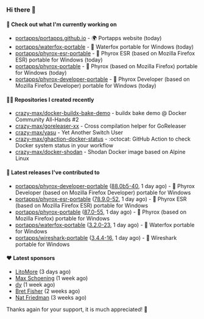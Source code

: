 ### Hi there 👋

#### 👷 Check out what I'm currently working on

- [portapps/portapps.github.io](https://github.com/portapps/portapps.github.io) - 🌍 Portapps website (today)
- [portapps/waterfox-portable](https://github.com/portapps/waterfox-portable) - 🚀 Waterfox portable for Windows  (today)
- [portapps/phyrox-esr-portable](https://github.com/portapps/phyrox-esr-portable) - 🚀 Phyrox ESR (based on Mozilla Firefox ESR) portable for Windows (today)
- [portapps/phyrox-portable](https://github.com/portapps/phyrox-portable) - 🚀 Phyrox (based on Mozilla Firefox) portable for Windows (today)
- [portapps/phyrox-developer-portable](https://github.com/portapps/phyrox-developer-portable) - 🚀 Phyrox Developer (based on Mozilla Firefox Developer) portable for Windows (today)

#### 👨‍💻 Repositories I created recently

- [crazy-max/docker-buildx-bake-demo](https://github.com/crazy-max/docker-buildx-bake-demo) - buildx bake demo @ Docker Community All-Hands #2
- [crazy-max/goreleaser-xx](https://github.com/crazy-max/goreleaser-xx) - Cross compilation helper for GoReleaser
- [crazy-max/yasu](https://github.com/crazy-max/yasu) - Yet Another Switch User
- [crazy-max/ghaction-docker-status](https://github.com/crazy-max/ghaction-docker-status) - :octocat: GitHub Action to check Docker system status in your workflow
- [crazy-max/docker-shodan](https://github.com/crazy-max/docker-shodan) - Shodan Docker image based on Alpine Linux

#### 🚀 Latest releases I've contributed to

- [portapps/phyrox-developer-portable](https://github.com/portapps/phyrox-developer-portable) ([88.0b5-40](https://github.com/portapps/phyrox-developer-portable/releases/tag/88.0b5-40), 1 day ago) - 🚀 Phyrox Developer (based on Mozilla Firefox Developer) portable for Windows
- [portapps/phyrox-esr-portable](https://github.com/portapps/phyrox-esr-portable) ([78.9.0-52](https://github.com/portapps/phyrox-esr-portable/releases/tag/78.9.0-52), 1 day ago) - 🚀 Phyrox ESR (based on Mozilla Firefox ESR) portable for Windows
- [portapps/phyrox-portable](https://github.com/portapps/phyrox-portable) ([87.0-55](https://github.com/portapps/phyrox-portable/releases/tag/87.0-55), 1 day ago) - 🚀 Phyrox (based on Mozilla Firefox) portable for Windows
- [portapps/waterfox-portable](https://github.com/portapps/waterfox-portable) ([3.2.0-23](https://github.com/portapps/waterfox-portable/releases/tag/3.2.0-23), 1 day ago) - 🚀 Waterfox portable for Windows 
- [portapps/wireshark-portable](https://github.com/portapps/wireshark-portable) ([3.4.4-16](https://github.com/portapps/wireshark-portable/releases/tag/3.4.4-16), 1 day ago) - 🚀 Wireshark portable for Windows

#### ❤️ Latest sponsors
- [LitoMore](https://github.com/LitoMore) (3 days ago)
- [Max Schoening](https://github.com/max) (1 week ago)
- [dy](https://github.com/dyipon) (1 week ago)
- [Bret Fisher](https://github.com/BretFisher) (2 weeks ago)
- [Nat Friedman](https://github.com/nat) (3 weeks ago)

Thanks again for your support, it is much appreciated! 🙏

